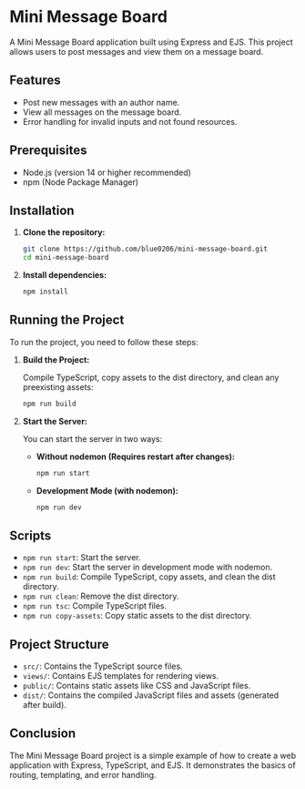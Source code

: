 # Mini Message Board

A Mini Message Board application built using Express and EJS. This project allows users to post messages and view them on a message board.

## Features

- Post new messages with an author name.
- View all messages on the message board.
- Error handling for invalid inputs and not found resources.

## Prerequisites

- Node.js (version 14 or higher recommended)
- npm (Node Package Manager)

## Installation

1. **Clone the repository:**

    ```bash
    git clone https://github.com/blue0206/mini-message-board.git
    cd mini-message-board
    ```

2. **Install dependencies:**

    ```bash
    npm install
    ```

## Running the Project

To run the project, you need to follow these steps:

1. **Build the Project:**

   Compile TypeScript, copy assets to the dist directory, and clean any preexisting assets:

   ```bash
   npm run build
   ```

2. **Start the Server:**

   You can start the server in two ways:

   - **Without nodemon (Requires restart after changes):**

     ```bash
     npm run start
     ```

   - **Development Mode (with nodemon):**

     ```bash
     npm run dev
     ```

## Scripts

- `npm run start`: Start the server.
- `npm run dev`: Start the server in development mode with nodemon.
- `npm run build`: Compile TypeScript, copy assets, and clean the dist directory.
- `npm run clean`: Remove the dist directory.
- `npm run tsc`: Compile TypeScript files.
- `npm run copy-assets`: Copy static assets to the dist directory.

## Project Structure

- `src/`: Contains the TypeScript source files.
- `views/`: Contains EJS templates for rendering views.
- `public/`: Contains static assets like CSS and JavaScript files.
- `dist/`: Contains the compiled JavaScript files and assets (generated after build).

## Conclusion

The Mini Message Board project is a simple example of how to create a web application with Express, TypeScript, and EJS. It demonstrates the basics of routing, templating, and error handling. 
